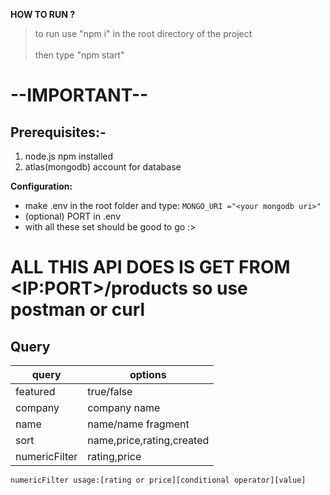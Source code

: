 **HOW TO RUN ?**
> to run use "npm i" in the root directory of the project <br><br>
> then type "npm start"


# --IMPORTANT--
## Prerequisites:- 
1. node.js npm installed
2. atlas(mongodb) account for database

__Configuration:__

- make .env in the root folder and type:  `MONGO_URI ="<your mongodb uri>"`
- (optional) PORT in .env
- with all these set should be good to go :>

# ALL THIS API DOES IS GET FROM \<IP:PORT>/products so use postman or curl

## Query
| query       | options                   |
|-------------|---------------------------|
|featured     |true/false                 |
|company      |company name               |
|name         |name/name fragment         |
|sort         |name,price,rating,created  |
|numericFilter|rating,price               |

`numericFilter usage:[rating or price][conditional operator][value]`